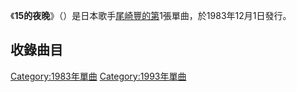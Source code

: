 《**15的夜晚**》（）是日本歌手[尾崎豐的第](../Page/尾崎豐.md "wikilink")1張單曲，於1983年12月1日發行。

## 收錄曲目

[Category:1983年單曲](https://zh.wikipedia.org/wiki/Category:1983年單曲 "wikilink")
[Category:1993年單曲](https://zh.wikipedia.org/wiki/Category:1993年單曲 "wikilink")